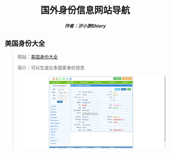 <center><h1>国外身份信息网站导航</h1></center>

<center><h5>作者：汐小旅Shiory</h5></center>



## 美国身份大全

> 网站：[美国身份大全](https://www.bfsms.com/)
>
> 简介：可以生成众多国家身份信息
>
> ![](img/微信截图_20230521235154.png)

